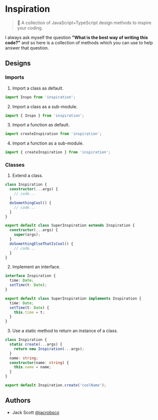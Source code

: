 # Inspiration

> 🎻 A collection of JavaScript+TypeScript design methods to inspire your coding.

I always ask myself the question **"What is the best way of writing this code?"** and so here is a collection of methods which you can use to help answer that question.

## Designs

### Imports

1. Import a class as default.

```ts
import Inspo from 'inspiration';
```

2. Import a class as a sub-module.

```ts
import { Inspo } from 'inspiration';
```

3. Import a function as default.

```ts
import createInspiration from 'inspiration';
```

4. Import a function as a sub-module.

```ts
import { createInspiration } from 'inspiration';
```

### Classes

1. Extend a class.

```ts
class Inspiration {
  constructor(...args) {
    // code...
  }
  doSomethingCool() {
    // code...
  }
}

export default class SuperInspiration extends Inspiration {
  constructor(...args) {
    super(args);
  }
  doSomethingElseThatIsCool() {
    // code...
  }
}
```

2. Implement an interface.

```ts
interface Inspiration {
  time: Date;
  setTime(t: Date);
}

export default class SuperInspiration implements Inspiration {
  time: Date;
  setTime(t: Date) {
    this.time = t;
  }
}
```

3. Use a static method to return an instance of a class.

```ts
class Inspiration {
  static create(...args) {
    return new Inspiration(...args);
  }
  name: string;
  constructor(name: string) {
    this.name = name;
  }
}

export default Inspiration.create('coolName');
```

## Authors

- Jack Scott [@jacrobsco](https://twitter.com/jacrobsco)
